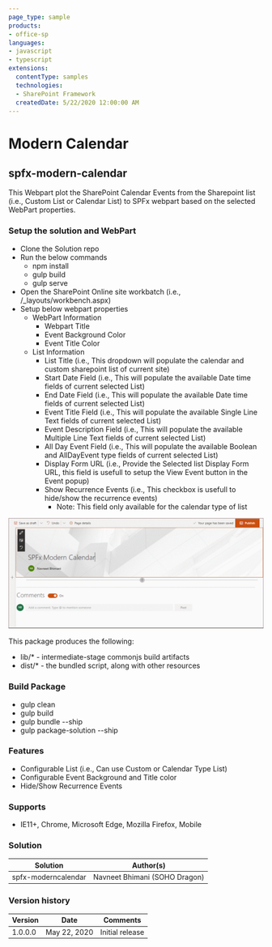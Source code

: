 ```yaml
---
page_type: sample
products:
- office-sp
languages:
- javascript
- typescript
extensions:
  contentType: samples
  technologies:
  - SharePoint Framework
  createdDate: 5/22/2020 12:00:00 AM
---
```


# Modern Calendar

## spfx-modern-calendar

This Webpart plot the SharePoint Calendar Events from the Sharepoint list (i.e., Custom List or Calendar List) to SPFx webpart based on the selected WebPart properties.

### Setup the solution and WebPart

-   Clone the Solution repo
-   Run the below commands
    -   npm install
    -   gulp build
    -   gulp serve
-   Open the SharePoint Online site workbatch (i.e., <SharePoint Site URL>/_layouts/workbench.aspx)
-   Setup below webpart properties
    -   WebPart Information
        -   Webpart Title
        -   Event Background Color
        -   Event Title Color
    -   List Information
        -   List Title (i.e., This dropdown will populate the calendar and custom sharepoint list of current site)
        -   Start Date Field (i.e., This will populate the available Date time fields of current selected List)
        -   End Date Field (i.e., This will populate the available Date time fields of current selected List)
        -   Event Title Field (i.e., This will populate the available Single Line Text fields of current selected List)
        -   Event Description Field (i.e., This will populate the available Multiple Line Text fields of current selected List)
        -   All Day Event Field (i.e., This will populate the available Boolean and AllDayEvent type fields of current selected List)
        -   Display Form URL (i.e., Provide the Selected list Display Form URL, this field is usefull to setup the View Event button in the Event popup)
        -   Show Recurrence Events (i.e., This checkbox is usefull to hide/show the recurrence events)
            -   Note: This field only available for the calendar type of list

![SS1](https://github.com/SohoDragon/SohoCalendar/blob/master/Documents/spfx-moderncalendar.gif)

This package produces the following:

* lib/* - intermediate-stage commonjs build artifacts
* dist/* - the bundled script, along with other resources

### Build Package

-   gulp clean
-   gulp build
-   gulp bundle --ship
-   gulp package-solution --ship

### Features

-   Configurable List (i.e., Can use Custom or Calendar Type List)
-   Configurable Event Background and Title color
-   Hide/Show Recurrence Events

### Supports

-   IE11+, Chrome, Microsoft Edge, Mozilla Firefox, Mobile

### Solution

Solution|Author(s)
--------|---------
spfx-moderncalendar | Navneet Bhimani (SOHO Dragon)

### Version history

Version|Date|Comments
-------|----|--------
1.0.0.0|May 22, 2020|Initial release
